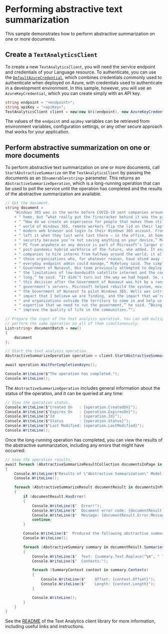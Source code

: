 # Performing abstractive text summarization
This sample demonstrates how to perform abstractive summarization on one or more documents.

## Create a `TextAnalyticsClient`
To create a new `TextAnalyticsClient`, you will need the service endpoint and credentials of your Language resource. To authenticate, you can use the [`DefaultAzureCredential`][DefaultAzureCredential], which combines credentials commonly used to authenticate when deployed on Azure, with credentials used to authenticate in a development environment. In this sample, however, you will use an `AzureKeyCredential`, which you can create simply with an API key.

```C# Snippet:CreateTextAnalyticsClient
string endpoint = "<endpoint>";
string apiKey = "<apiKey>";
TextAnalyticsClient client = new(new Uri(endpoint), new AzureKeyCredential(apiKey));
```

The values of the `endpoint` and `apiKey` variables can be retrieved from environment variables, configuration settings, or any other secure approach that works for your application.

## Perform abstractive summarization on one or more documents
To perform abstractive text summarization on one or more documents, call `StartAbstractiveSummarize` on the `TextAnalyticsClient` by passing the documents as an `IEnumerable<string>` parameter. This returns an `AbstractiveSummarizeOperation`, which is a long-running operation that can be used to poll the service until the operation has completed and the results of the abstractive summarization are available.

```C# Snippet:TextAnalyticsAbstractiveSummarizeAsync
// Get the document.
string document =
    "Windows 365 was in the works before COVID-19 sent companies around the world on a scramble to secure solutions to support employees suddenly forced to work from"
    + " home, but “what really put the firecracker behind it was the pandemic, it accelerated everything,” McKelvey said. She explained that customers were asking,"
    + " “How do we create an experience for people that makes them still feel connected to the company without the physical presence of being there?” In this new"
    + " world of Windows 365, remote workers flip the lid on their laptop, boot up the family workstation or clip a keyboard onto a tablet, launch a native app or"
    + " modern web browser and login to their Windows 365 account. From there, their Cloud PC appears with their background, apps, settings and content just as they"
    + " left it when they last were last there – in the office, at home or a coffee shop. And then, when you’re done, you’re done. You won’t have any issues around"
    + " security because you’re not saving anything on your device,” McKelvey said, noting that all the data is stored in the cloud. The ability to login to a Cloud"
    + " PC from anywhere on any device is part of Microsoft’s larger strategy around tailoring products such as Microsoft Teams and Microsoft 365 for the"
    + " post-pandemic hybrid workforce of the future, she added. It enables employees accustomed to working from home to continue working from home; it enables"
    + " companies to hire interns from halfway around the world; it allows startups to scale without requiring IT expertise. “I think this will be interesting for"
    + " those organizations who, for whatever reason, have shied away from virtualization. This is giving them an opportunity to try it in a way that their regular,"
    + " everyday endpoint admin could manage,” McKelvey said. The simplicity of Windows 365 won over Dean Wells, the corporate chief information officer for the"
    + " Government of Nunavut. His team previously attempted to deploy a traditional virtual desktop infrastructure and found it inefficient and unsustainable given"
    + " the limitations of low-bandwidth satellite internet and the constant need for IT staff to manage the network and infrastructure. We didn’t run it for very"
    + " long,” he said. “It didn’t turn out the way we had hoped. So, we actually had terminated the project and rolled back out to just regular PCs.” He re-evaluated"
    + " this decision after the Government of Nunavut was hit by a ransomware attack in November 2019 that took down everything from the phone system to the"
    + " government’s servers. Microsoft helped rebuild the system, moving the government to Teams, SharePoint, OneDrive and Microsoft 365. Manchester’s team recruited"
    + " the Government of Nunavut to pilot Windows 365. Wells was intrigued, especially by the ability to manage the elastic workforce securely and seamlessly. “The"
    + " impact that I believe we are finding, and the impact that we’re going to find going forward, is being able to access specialists from outside the territory"
    + " and organizations outside the territory to come in and help us with our projects, being able to get people on staff with us to help us deliver the day-to-day"
    + " expertise that we need to run the government,” he said. “Being able to improve healthcare, being able to improve education, economic development is going to"
    + " improve the quality of life in the communities.”";

// Prepare the input of the text analysis operation. You can add multiple documents to this list and
// perform the same operation on all of them simultaneously.
List<string> documentBatch = new()
{
    document
};

// Start the text analysis operation.
AbstractiveSummarizeOperation operation = client.StartAbstractiveSummarize(documentBatch);

await operation.WaitForCompletionAsync();

Console.WriteLine($"The operation has completed.");
Console.WriteLine();
```

The `AbstractiveSummarizeOperation` includes general information about the status of the operation, and it can be queried at any time:

```C# Snippet:TextAnalyticsAbstractiveSummarizeOperationStatus
// View the operation status.
Console.WriteLine($"Created On   : {operation.CreatedOn}");
Console.WriteLine($"Expires On   : {operation.ExpiresOn}");
Console.WriteLine($"Id           : {operation.Id}");
Console.WriteLine($"Status       : {operation.Status}");
Console.WriteLine($"Last Modified: {operation.LastModified}");
Console.WriteLine();
```

Once the long-running operation has completed, you can view the results of the abstractive summarization, including any errors that might have occurred:

```C# Snippet:TextAnalyticsAbstractiveSummarizeAsyncViewResults
// View the operation results.
await foreach (AbstractiveSummarizeResultCollection documentsInPage in operation.Value)
{
    Console.WriteLine($"Results of \"Abstractive Summarization\" Model, version: \"{documentsInPage.ModelVersion}\"");
    Console.WriteLine();

    foreach (AbstractiveSummarizeResult documentResult in documentsInPage)
    {
        if (documentResult.HasError)
        {
            Console.WriteLine($"  Error!");
            Console.WriteLine($"  Document error code: {documentResult.Error.ErrorCode}.");
            Console.WriteLine($"  Message: {documentResult.Error.Message}");
            continue;
        }

        Console.WriteLine($"  Produced the following abstractive summaries:");
        Console.WriteLine();

        foreach (AbstractiveSummary summary in documentResult.Summaries)
        {
            Console.WriteLine($"  Text: {summary.Text.Replace("\n", " ")}");
            Console.WriteLine($"  Contexts:");

            foreach (SummaryContext context in summary.Contexts)
            {
                Console.WriteLine($"    Offset: {context.Offset}");
                Console.WriteLine($"    Length: {context.Length}");
            }

            Console.WriteLine();
        }
    }
}
```

See the [README][README] of the Text Analytics client library for more information, including useful links and instructions.

[DefaultAzureCredential]: https://github.com/Azure/azure-sdk-for-net/blob/main/sdk/identity/Azure.Identity/README.md
[README]: https://github.com/Azure/azure-sdk-for-net/blob/main/sdk/textanalytics/Azure.AI.TextAnalytics/README.md